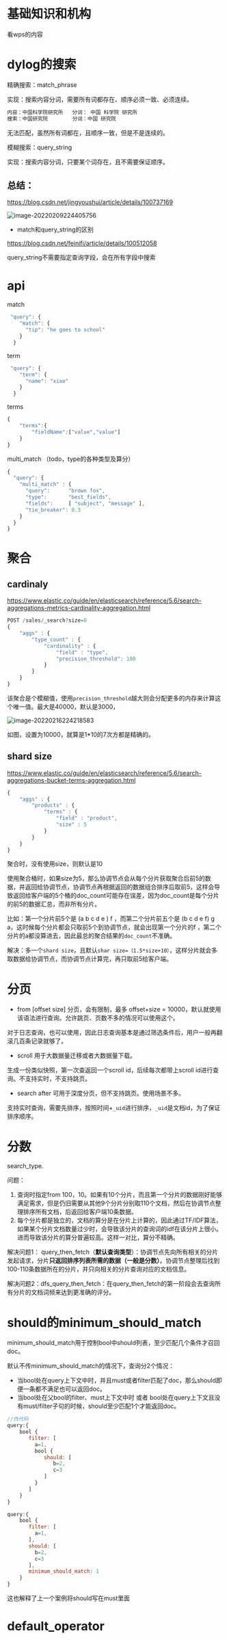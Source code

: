 # 基础知识和机构

看wps的内容

# dylog的搜索

精确搜索：match_phrase

实现：搜索内容分词，需要所有词都存在、顺序必须一致、必须连续。

```js
内容：中国科学院研究所   分词： 中国 科学院 研究所
搜索：中国研究院        分词：中国 研究院
```

无法匹配，虽然所有词都在，且顺序一致，但是不是连续的。



模糊搜索：query_string

实现：搜索内容分词，只要某个词存在，且不需要保证顺序。

## 总结：

https://blog.csdn.net/jingyoushui/article/details/100737169

![image-20220209224405756](images\image-20220209224405756.png)



- match和query_string的区别

https://blog.csdn.net/feinifi/article/details/100512058

query_string不需要指定查询字段，会在所有字段中搜索

# api

match

```js
 "query": {
    "match": {
      "tip": "he goes to school"
    }
  }
```

term

```js
 "query": {
    "term": {
      "name": "xiao"
    }
  }
```

terms

```js
{
    "terms":{
        "fieldName":["value","value"]
    }
}
```

multi_match （todo，type的各种类型及算分）

```js
{
  "query": {
    "multi_match" : {
      "query":      "brown fox",
      "type":       "best_fields",
      "fields":     [ "subject", "message" ],
      "tie_breaker": 0.3
    }
  }
}
```

# 聚合

## cardinaly

https://www.elastic.co/guide/en/elasticsearch/reference/5.6/search-aggregations-metrics-cardinality-aggregation.html

```js
POST /sales/_search?size=0
{
    "aggs" : {
        "type_count" : {
            "cardinality" : {
                "field" : "type",
                "precision_threshold": 100 
            }
        }
    }
}
```

该聚合是个模糊值，使用`precision_threshold`越大则会分配更多的内存来计算这个唯一值。最大是40000，默认是3000，

![image-20220216224218583](images\image-20220216224218583.png)

如图，设置为10000，就算是1*10的7次方都是精确的。

## shard size

https://www.elastic.co/guide/en/elasticsearch/reference/5.6/search-aggregations-bucket-terms-aggregation.html

```js
{
    "aggs" : {
        "products" : {
            "terms" : {
                "field" : "product",
                "size" : 5
            }
        }
    }
}
```

聚合时，没有使用size，则默认是10

使用聚合桶时，如果size为5，那么协调节点会从每个分片获取聚合后前5的数据，并返回给协调节点，协调节点再根据返回的数据组合排序后取前5，这样会导致返回给客户端的5个桶的doc_count可能存在误差，因为doc_count是每个分片的前5的数据汇总，而非所有分片。

比如：第一个分片前5个是 (a b c d e ) f ，而第二个分片前五个是 (b c d e f) g a，这时候每个分片都会只取前5个到协调节点，就会出现第一个分片的f ，第二个分片的a都没算进去，因此最总的聚合结果的`doc_count`不准确。

解决：多一个`shard size`，且默认`shar size=（1.5*size+10）`，这样分片就会多取数据给协调节点，而协调节点计算完，再只取前5给客户端。

# 分页

- from [offset  size] 分页，会有限制，最多 offset+size = 10000，默认就使用该语法进行查询。允许跳页、页数不多的情况可以使用这个。

对于日志查询，也可以使用，因此日志查询基本是通过筛选条件后，用户一般再翻滚几百条记录就够了。

- scroll  用于大数据量迁移或者大数据量下载。

生成一份类似快照，第一次查返回一个scroll id，后续每次都带上scroll id进行查询。不支持实时，不支持跳页。

- search after 可用于深度分页，但不支持跳页。使用场景不多。

支持实时查询，需要先排序，按照时间+`_uid`进行排序，`_uid`是文档id，为了保证排序顺序。

# 分数

search_type.

问题：

1. 查询时指定from 100，10。如果有10个分片，而且第一个分片的数据刚好能够满足需求，但是仍旧需要从其他9个分片分别取110个文档，然后在协调节点整理排序所有文档，后返回给客户端10条数据。
2. 每个分片都是独立的，文档的算分是在分片上计算的，因此通过TF/IDF算法，如果某个分片文档数量过少时，会导致该分片的查询词的idf在该分片上很小。进而导致该分片的算分普遍较高。这样一对比，算分不精确。

解决问题1： query_then_fetch（**默认查询类型**）：协调节点先向所有相关的分片发起请求，分片**只返回排序列表所需的数据（一般是分数）**。协调节点整理后找到100-110条数据所在的分片，并只向相关的分片查询对应的文档信息。

解决问题2：dfs_query_then_fetch：在query_then_fetch的第一阶段会去查询所有分片的文档词频来达到更准确的评分。 

# should的minimum_should_match

minimum_should_match用于控制bool中should列表，至少匹配几个条件才召回doc。

默认不传minimum_should_match的情况下，查询分2个情况：

- 当bool处在query上下文中时，并且must或者filter匹配了doc，那么should即便一条都不满足也可以返回doc。
- 当bool处在父bool的filter、must上下文中时 或者 bool处在query上下文且没有must/filter子句的时候，should至少匹配1个才能返回doc。

```js
//伪代码
query:{
    bool {
       filter: [
         a=1,
         bool {
            should: [
               b=2,
               c=3
            ]
         }
       ]
    }
}

query:{
    bool {
       filter: [
         a=1,
       ],
       should: [
         b=2,
         c=3
       ],
       minimum_should_match: 1
    }
}
```

这也解释了上一个案例将should写在must里面

# default_operator

